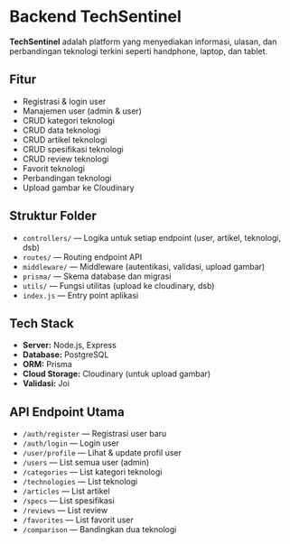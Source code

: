 # Backend TechSentinel

**TechSentinel** adalah platform yang menyediakan informasi, ulasan, dan perbandingan teknologi terkini seperti handphone, laptop, dan tablet.

## Fitur

- Registrasi & login user
- Manajemen user (admin & user)
- CRUD kategori teknologi
- CRUD data teknologi
- CRUD artikel teknologi
- CRUD spesifikasi teknologi
- CRUD review teknologi
- Favorit teknologi
- Perbandingan teknologi
- Upload gambar ke Cloudinary

## Struktur Folder

- `controllers/` — Logika untuk setiap endpoint (user, artikel, teknologi, dsb)
- `routes/` — Routing endpoint API
- `middleware/` — Middleware (autentikasi, validasi, upload gambar)
- `prisma/` — Skema database dan migrasi
- `utils/` — Fungsi utilitas (upload ke cloudinary, dsb)
- `index.js` — Entry point aplikasi

## Tech Stack

- **Server:** Node.js, Express
- **Database:** PostgreSQL
- **ORM:** Prisma
- **Cloud Storage:** Cloudinary (untuk upload gambar)
- **Validasi:** Joi

## API Endpoint Utama

- `/auth/register` — Registrasi user baru
- `/auth/login` — Login user
- `/user/profile` — Lihat & update profil user
- `/users` — List semua user (admin)
- `/categories` — List kategori teknologi
- `/technologies` — List teknologi
- `/articles` — List artikel
- `/specs` — List spesifikasi
- `/reviews` — List review
- `/favorites` — List favorit user
- `/comparison` — Bandingkan dua teknologi